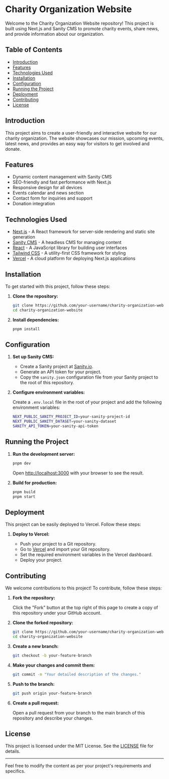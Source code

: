 # Charity Organization Website

Welcome to the Charity Organization Website repository! This project is built using Next.js and Sanity CMS to promote charity events, share news, and provide information about our organization.

## Table of Contents

- [Introduction](#introduction)
- [Features](#features)
- [Technologies Used](#technologies-used)
- [Installation](#installation)
- [Configuration](#configuration)
- [Running the Project](#running-the-project)
- [Deployment](#deployment)
- [Contributing](#contributing)
- [License](#license)

## Introduction

This project aims to create a user-friendly and interactive website for our charity organization. The website showcases our mission, upcoming events, latest news, and provides an easy way for visitors to get involved and donate.

## Features

- Dynamic content management with Sanity CMS
- SEO-friendly and fast performance with Next.js
- Responsive design for all devices
- Events calendar and news section
- Contact form for inquiries and support
- Donation integration

## Technologies Used

- [Next.js](https://nextjs.org/) - A React framework for server-side rendering and static site generation
- [Sanity CMS](https://www.sanity.io/) - A headless CMS for managing content
- [React](https://reactjs.org/) - A JavaScript library for building user interfaces
- [Tailwind CSS](https://tailwindcss.com/) - A utility-first CSS framework for styling
- [Vercel](https://vercel.com/) - A cloud platform for deploying Next.js applications

## Installation

To get started with this project, follow these steps:

1. **Clone the repository:**

   ```bash
   git clone https://github.com/your-username/charity-organization-website.git
   cd charity-organization-website
   ```

2. **Install dependencies:**

   ```bash
   pnpm install
   ```

## Configuration

1. **Set up Sanity CMS:**

   - Create a Sanity project at [Sanity.io](https://www.sanity.io/).
   - Generate an API token for your project.
   - Copy the `sanity.json` configuration file from your Sanity project to the root of this repository.

2. **Configure environment variables:**

   Create a `.env.local` file in the root of your project and add the following environment variables:

   ```bash
   NEXT_PUBLIC_SANITY_PROJECT_ID=your-sanity-project-id
   NEXT_PUBLIC_SANITY_DATASET=your-sanity-dataset
   SANITY_API_TOKEN=your-sanity-api-token
   ```

## Running the Project

1. **Run the development server:**

   ```bash
   pnpm dev
   ```

   Open [http://localhost:3000](http://localhost:3000) with your browser to see the result.

2. **Build for production:**

   ```bash
   pnpm build
   pnpm start
   ```

## Deployment

This project can be easily deployed to Vercel. Follow these steps:

1. **Deploy to Vercel:**

   - Push your project to a Git repository.
   - Go to [Vercel](https://vercel.com/) and import your Git repository.
   - Set the required environment variables in the Vercel dashboard.
   - Deploy your project.

## Contributing

We welcome contributions to this project! To contribute, follow these steps:

1. **Fork the repository:**

   Click the "Fork" button at the top right of this page to create a copy of this repository under your GitHub account.

2. **Clone the forked repository:**

   ```bash
   git clone https://github.com/your-username/charity-organization-website.git
   cd charity-organization-website
   ```

3. **Create a new branch:**

   ```bash
   git checkout -b your-feature-branch
   ```

4. **Make your changes and commit them:**

   ```bash
   git commit -m "Your detailed description of the changes."
   ```

5. **Push to the branch:**

   ```bash
   git push origin your-feature-branch
   ```

6. **Create a pull request:**

   Open a pull request from your branch to the main branch of this repository and describe your changes.

## License

This project is licensed under the MIT License. See the [LICENSE](LICENSE) file for details.

---

Feel free to modify the content as per your project's requirements and specifics.
